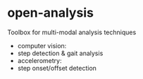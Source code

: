# open-analysis
Toolbox for multi-modal analysis techniques

- computer vision:
-   step detection & gait analysis
- accelerometry:
-   step onset/offset detection
